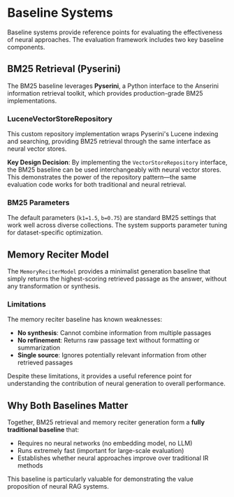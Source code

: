 # Baseline Systems

Baseline systems provide reference points for evaluating the effectiveness of neural approaches. The evaluation framework includes two key baseline components.

## BM25 Retrieval (Pyserini)

The BM25 baseline leverages **Pyserini**, a Python interface to the Anserini information retrieval toolkit, which provides production-grade BM25 implementations.

### LuceneVectorStoreRepository

This custom repository implementation wraps Pyserini's Lucene indexing and searching, providing BM25 retrieval through the same interface as neural vector stores.

**Key Design Decision**: By implementing the `VectorStoreRepository` interface, the BM25 baseline can be used interchangeably with neural vector stores. This demonstrates the power of the repository pattern—the same evaluation code works for both traditional and neural retrieval.

### BM25 Parameters

The default parameters (`k1=1.5`, `b=0.75`) are standard BM25 settings that work well across diverse collections. The system supports parameter tuning for dataset-specific optimization.

## Memory Reciter Model

The `MemoryReciterModel` provides a minimalist generation baseline that simply returns the highest-scoring retrieved passage as the answer, without any transformation or synthesis.

### Limitations

The memory reciter baseline has known weaknesses:

- **No synthesis**: Cannot combine information from multiple passages
- **No refinement**: Returns raw passage text without formatting or summarization
- **Single source**: Ignores potentially relevant information from other retrieved passages

Despite these limitations, it provides a useful reference point for understanding the contribution of neural generation to overall performance.

## Why Both Baselines Matter

Together, BM25 retrieval and memory reciter generation form a **fully traditional baseline** that:

- Requires no neural networks (no embedding model, no LLM)
- Runs extremely fast (important for large-scale evaluation)
- Establishes whether neural approaches improve over traditional IR methods

This baseline is particularly valuable for demonstrating the value proposition of neural RAG systems.
